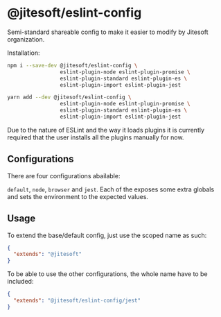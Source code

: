 # @jitesoft/eslint-config

Semi-standard shareable config to make it easier to modify by Jitesoft organization.

Installation:

```bash
npm i --save-dev @jitesoft/eslint-config \
                 eslint-plugin-node eslint-plugin-promise \
                 eslint-plugin-standard eslint-plugin-es \
                 eslint-plugin-import eslint-plugin-jest

yarn add --dev @jitesoft/eslint-config \
                 eslint-plugin-node eslint-plugin-promise \
                 eslint-plugin-standard eslint-plugin-es \
                 eslint-plugin-import eslint-plugin-jest
```

Due to the nature of ESLint and the way it loads plugins it is currently required that the user 
installs all the plugins manually for now.

## Configurations

There are four configurations abailable:

`default`, `node`, `browser` and `jest`. Each of the exposes some extra globals and 
sets the environment to the expected values.

## Usage

To extend the base/default config, just use the scoped name as such:

```json
{
  "extends": "@jitesoft"  
}
```

To be able to use the other configurations, the whole name have to be included:

```json
{
  "extends": "@jitesoft/eslint-config/jest"
}
```

